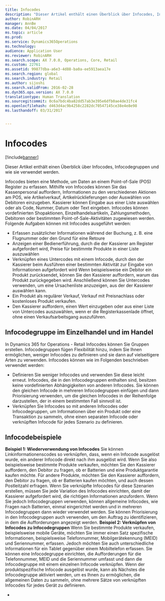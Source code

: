 ```yaml
---
title: Infocodes
description: "Dieser Artikel enthält einen Überblick über Infocodes, Infocodegruppen und wie sie verwendet werden."
author: RobinARH
manager: AnnBe
ms.date: 04/04/2017
ms.topic: article
ms.prod: 
ms.service: Dynamics365Operations
ms.technology: 
audience: Application User
ms.reviewer: RobinARH
ms.search.scope: AX 7.0.0, Operations, Core, Retail
ms.custom: 22761
ms.assetid: 99877dba-a6e3-4d88-ba0a-ee5913aea17e
ms.search.region: global
ms.search.industry: Retail
ms.author: sijoshi
ms.search.validFrom: 2016-02-28
ms.dyn365.ops.version: AX 7.0.0
translationtype: Human Translation
ms.sourcegitcommit: 0c6a7bdc4ba82dd57ab3e395e6dfb0ae4de31fc4
ms.openlocfilehash: d463d4ac9b4258c2282dc70547145ce38e4e8e98
ms.lasthandoff: 03/31/2017


---
```


# <a name="info-codes"></a>Infocodes

[!include[banner](includes/banner.md)]


Dieser Artikel enthält einen Überblick über Infocodes, Infocodegruppen und wie sie verwendet werden.

Infocodes bieten eine Methode, um Daten an einem Point-of-Sale (POS) Register zu erfassen. Mithilfe von Infocodes können Sie das Kassenpersonal auffordern, Informationen zu den verschiedenen Aktionen am POS, wie Artikelverkauf, Artikelrücklieferungen oder Auswählen von Debitoren einzugeben. Kassierer können Eingabe aus einer Liste auswählen oder als Code, Nummer, Datum oder Text eingeben. Infocodes können vordefinierten Shopaktionen, Einzelhandelsartikeln, Zahlungsmethoden, Debitoren oder bestimmten Point-of-Sale-Aktivitäten zugewiesen werden. Folgende Aufgaben können mit Infocodes ausgeführt werden:
-   Erfassen zusätzlicher Informationen während der Buchung, z. B. eine Flugnummer oder den Grund für eine Retoure
-   Anzeigen einer Bedienerführung, durch die der Kassierer am Register aufgefordert wird, Preise für bestimmte Produkte in einer Liste auszuwählen
-   Verknüpfen eines Untercodes mit einem Infocode, durch den der Kassierer beim Ausführen einer bestimmten Aktivität zur Eingabe von Informationen aufgefordert wird Wenn beispielsweise ein Debitor ein Produkt zurücksendet, können Sie den Kassierer auffordern, warum das Produkt zurückgegeben wird. Anschließend können Sie Untercodes verwenden, um eine Ursachenliste anzuzeigen, aus der der Kassierer auswählen kann.
-   Ein Produkt als regulärer Verkauf, Verkauf mit Preisnachlass oder kostenloses Produkt verkaufen.
-   Den Kassierer auffordern, einen Wert einzugeben oder aus einer Liste von Untercodes auszuwählen, wenn er die Registerkassenlade öffnet, ohne einen Verkaufsarbeitsgang auszuführen.

## <a name="info-codes-group-in-retail-and-commerce"></a>Infocodegruppe im Einzelhandel und im Handel
In Dynamics 365 for Operations - Retail Infocodes können Sie Gruppen erstellen. Infocodegruppen fügen Flexibilität hinzu, indem Sie Ihnen ermöglichen, weniger Infocodes zu definieren und sie dann auf vielseitigere Arten zu verwenden. Infocodes können wie im Folgenden beschrieben verwendet werden:
-   Definieren Sie weniger Infocodes und verwenden Sie diese leicht erneut. Infocodes, die in den Infocodegruppen enthalten sind, besitzen keine vordefinierten Abhängigkeiten von anderen Infocodes. Sie können den gleichen Infocode in mehreren Infocodegruppen einfügen und dann Priorisierung verwenden, um die gleichen Infocodes in der Reihenfolge darzustellen, der in einem bestimmten Fall sinnvoll ist.
-   Verknüpfen Sie Infocodes so mit anderen Infocodes oder Infocodegruppen, um Informationen über ein Produkt oder eine Transaktion zu sammeln, ohne einen separaten Infocode oder verknüpften Infocode für jedes Szenario zu definieren.

## <a name="info-code-examples"></a>Infocodebeispiele
**Beispiel 1: Wiederverwendung von Infocodes** Sie können Linkinformationenscodes so verknüpfen, dass, wenn ein Infocode ausgelöst wurde, ein anderer Infocode direkt nach ihm ausgelöst wird. Wenn Sie also beispielsweise bestimmte Produkte verkaufen, möchten Sie den Kassierer auffordern, den Debitor zu fragen, ob er Batterien und eine Produktgarantie kaufen möchte. Für andere Produkte, möchten Sie den Kassierer auffordern, den Debitor zu fragen, ob er Batterien kaufen möchten, und auch dessen Postleitzahl erfragen. Wenn Sie verknüpfte Infocodes für diese Szenarien erstellen, müssen Sie jede Variation des Infocodes einrichten, damit der Kassierer aufgefordert wird, die richtigen Informationen anzufordern. Wenn Sie jedoch Infocodegruppen verwenden, können allgemeine Infocodes, wie Fragen nach Batterien, einmal eingerichtet werden und in mehreren Infocodegruppen dann wieder verwendet werden. Sie können Priorisierung in den Infocodegruppen auch verwenden, um den Auftrag zu identifizieren, in dem die Aufforderungen angezeigt werden. **Beispiel 2: Verknüpfen von Infocodes zu Infocodegruppen** Wenn Sie bestimmte Produkte verkaufen, beispielsweise mobile Geräte, möchten Sie immer einen Satz spezifische Informationen, beispielsweise Telefonnummer, Mobilgerätekennung (MEID) und Seriennummer, erfassen. Jedoch möchten Sie auch unterschiedliche Informationen für ein Tablet gegenüber einem Mobiltelefon erfassen. Sie können eine Infocodegruppe einrichten, die Aufforderungen für die Telefonnummer, MEID und die Seriennummer umfasst und dann die Infocodegruppe mit einem einzelnen Infocode verknüpfen. Wenn der produktspezifische Infocode ausgelöst wurde, kann als Nächstes die Infocodegruppe aktiviert werden, um es Ihnen zu ermöglichen, die allgemeinen Daten zu sammeln, ohne mehrere Sätze von verknüpften Infocodes für jedes Gerät zu definieren.

 
-






